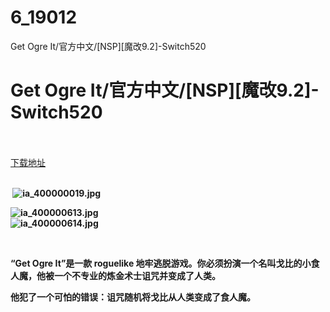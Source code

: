 # 6_19012
Get Ogre It/官方中文/[NSP][魔改9.2]-Switch520
# Get Ogre It/官方中文/[NSP][魔改9.2]-Switch520
 <br/></br>
[下载地址](https://www.switch520.cc/article/19012 "下载地址")
<br/></br>

<p><strong>&nbsp;<img title="ia_400000019.jpg" src="https://www.switch520.cc/muke_img/2021_06_23_ce454580c68f1.jpg" alt="ia_400000019.jpg"></strong></p>
<p><strong><img title="ia_400000613.jpg" src="https://www.switch520.cc/muke_img/2021_06_23_e850f1f8e3fe7.jpg" alt="ia_400000613.jpg"></strong><br>
<strong><img title="ia_400000614.jpg" src="https://www.switch520.cc/muke_img/2021_06_23_cd47b3b5d445c.jpg" alt="ia_400000614.jpg"></strong></p>
<p>&nbsp;</p>
<p><strong>“Get Ogre It”是一款 roguelike 地牢逃脱游戏。你必须扮演一个名叫戈比的小食人魔，他被一个不专业的炼金术士诅咒并变成了人类。</strong></p>
<p><strong>他犯了一个可怕的错误：诅咒随机将戈比从人类变成了食人魔。</strong></p>
